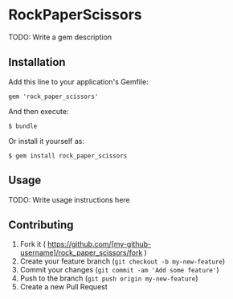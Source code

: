 # RockPaperScissors

TODO: Write a gem description

## Installation

Add this line to your application's Gemfile:

    gem 'rock_paper_scissors'

And then execute:

    $ bundle

Or install it yourself as:

    $ gem install rock_paper_scissors

## Usage

TODO: Write usage instructions here

## Contributing

1. Fork it ( https://github.com/[my-github-username]/rock_paper_scissors/fork )
2. Create your feature branch (`git checkout -b my-new-feature`)
3. Commit your changes (`git commit -am 'Add some feature'`)
4. Push to the branch (`git push origin my-new-feature`)
5. Create a new Pull Request
